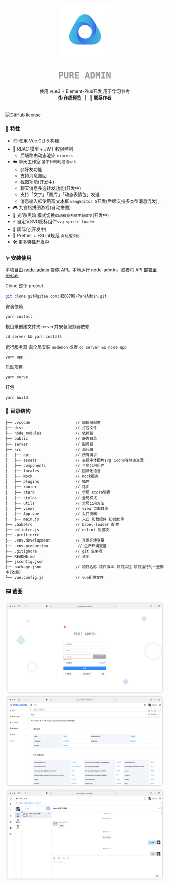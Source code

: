 <p align="center">
  <a target="blank">
    <img src="./images/log.png" alt="Logo" width="168" height="168">
  </a>
  <h2 align="center" style="font-weight: 600;font: bold 200% Consolas, Monaco, monospace;color: #999;">
    PURE ADMIN
  </h2>
  <p align="center">
    使用 vue3 + Element-Plus开发 用于学习参考
    <br />
    <a href="https://pureadmin.cn" target="blank">
      <strong>🌎 在线预览</strong>
    </a>
    &nbsp;&nbsp;|&nbsp;&nbsp;
    <a><strong>💬 联系作者</strong></a>
    <br />
    <br />
  </p>
</p>



[![GitHub license](https://img.shields.io/github/license/Hyk260/PureAdmin)](https://github.com/Hyk260/PureAdmin/blob/master/LICENSE)

### 🎉 特性

- 📦️ 使用 Vue CLI 5 构建
- 📃 RBAC 模型 + JWT 权限控制
  - 后端路由动态渲染 `express`
- ☁️ 聊天工作室 `基于IM即时通讯sdk`
  - @好友功能
  - 支持消息撤回
  - 截图功能(开发中)
  - 聊天消息多选转发功能(开发中)
  - 支持「文字」「图片」「动态表情包」发送
  - 消息输入框使用富文本框 `wangEditor 5`开发(后续支持多类型消息混发)。
- 🎮 九宫格拼图游戏(自动拼图)
- 🌚 光明/黑暗 模式切换`自动根据系统主题改变`(开发中)
- ⚡️ 自定义SVG图标组件`svg-sprite-loader`
- 🔴 国际化(开发中)
- 🔧 Prettier + ESLint规范 `自动格式化`
- 🛠 更多特性开发中



### ✨ 安装使用

本项目由 [node-admin](https://gitee.com/H260788/node-admin) 提供 API。本地运行 node-admin，或者将 API [部署至 Vercel](https://vercel.com)

Clone 这个 project

```bash
git clone git@gitee.com:H260788/PureAdmin.git
```

安装依赖

```
yarn install
```

根目录创建文件夹`server`并安装服务器依赖

```
cd server && yarn install
```

运行服务器 需全局安装 `nodemon`  或者 `cd server && node app`

```
yarn app
```

启动项目

```
yarn serve
```

打包

```
yarn build
```



### 🎨 目录结构

```
├── .vscode                    // 编辑器配置
├── dist                       // 打包文件
├── node_modules               // 依赖包
├── public                     // 静态目录
├── server                     // 服务器
├── src                        // 源代码
│   ├── api                    // 所有请求
│   ├── assets                 // 主题字体图片svg icons等静态资源
│   ├── components             // 全局公用组件
│   ├── locales                // 国际化语言
│   ├── mock                   // mock服务
│   ├── plugins				   // 插件
│   ├── router                 // 路由
│   ├── store                  // 全局 store管理
│   ├── styles                 // 全局样式
│   ├── utils                  // 全局公用方法
│   ├── views                  // view 页面目录
│   ├── App.vue                // 入口页面
│   ├── main.js                // 入口 加载组件 初始化等
├── .babelrc                   // babel-loader 配置
├── eslintrc.js                // eslint 配置项
├── .prettierrc
├── .env.development           // 开发环境变量
├── .env.production			    // 生产环境变量
├── .gitignore                 // git 忽略项
├── README.md                  // 说明
├── jsconfig.json
├── package.json               // 项目名称 项目版本 项目描述 项目运行的一些脚本(依赖)
└── vue.config.js              // vue配置文件
```



### 🖼️ 截图

<img src="./images/login.png">

<img src="./images/about.png">

<img src="./images/chat.png">

